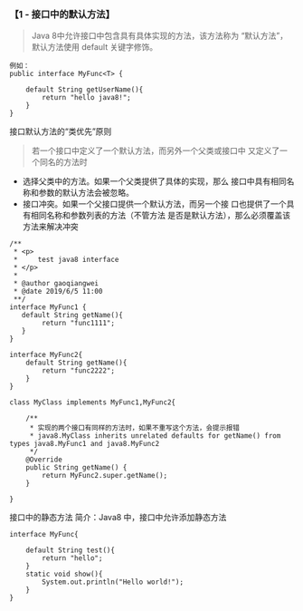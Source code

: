 ### 【1 - 接口中的默认方法】
> Java 8中允许接口中包含具有具体实现的方法，该方法称为 “默认方法”，默认方法使用 default 关键字修饰。

```
例如：
public interface MyFunc<T> {
    
    default String getUserName(){
        return "hello java8!";
    }
}
```

接口默认方法的“类优先”原则
> 若一个接口中定义了一个默认方法，而另外一个父类或接口中 又定义了一个同名的方法时 
- 选择父类中的方法。如果一个父类提供了具体的实现，那么 接口中具有相同名称和参数的默认方法会被忽略。 
- 接口冲突。如果一个父接口提供一个默认方法，而另一个接 口也提供了一个具有相同名称和参数列表的方法（不管方法 是否是默认方法），那么必须覆盖该方法来解决冲突
```
/**
 * <p>
 *     test java8 interface
 * </p>
 *
 * @author gaoqiangwei
 * @date 2019/6/5 11:00
 **/
interface MyFunc1 {
   default String getName(){
        return "func1111";
   }
}

interface MyFunc2{
    default String getName(){
        return "func2222";
    }
}

class MyClass implements MyFunc1,MyFunc2{

    /**
     * 实现的两个接口有同样的方法时，如果不重写这个方法，会提示报错
     * java8.MyClass inherits unrelated defaults for getName() from types java8.MyFunc1 and java8.MyFunc2
     */
    @Override
    public String getName() {
        return MyFunc2.super.getName();
    }
    
}
```


接口中的静态方法
简介：Java8 中，接口中允许添加静态方法
```
interface MyFunc{

    default String test(){
        return "hello";
    }
    static void show(){
        System.out.println("Hello world!");
    }
}
```